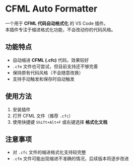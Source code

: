 # CFML Auto Formatter

一个用于 **CFML 代码自动格式化** 的 VS Code 插件。  
本插件专注于缩进格式化功能，不会改动你的代码风格。

## 功能特点
- 自动缩进 **CFML (.cfc)** 代码，效果较好
- `.cfm` 文件也可尝试，但目前支持还不够完善
- 保持原有代码风格（不会随意改换）
- 支持手动触发和保存时自动触发

## 使用方法
1. 安装插件
2. 打开 CFML 文件（推荐 `.cfc`）
3. 使用快捷键 `Shift+Alt+F` 或右键选择 **格式化文档**

## 注意事项
- 对 `.cfc` 文件的缩进格式化支持较完整
- `.cfm` 文件可能出现缩进不准确的情况，后续版本将逐步改进

